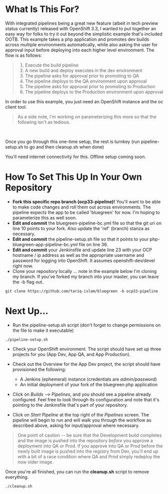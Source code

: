# What Is This For?
With integrated pipelines being a great new feature (albeit in tech preview status currently) released with OpenShift 3.3, I wanted to put together an easy way for folks to try it out beyond the simplistic example that's included OOTB. This example takes a php application and promotes dev builds across multiple environments automatically, while also asking the user for approval input before deploying into each higher level environment. The flow is as follows:

> 1. Execute the build pipeline
> 2. A new build and deploy executes in the dev environment
> 3. The pipeline asks for approval prior to promoting to QA
> 4. The pipeline deploys to the QA environment upon approval
> 5. The pipeline asks for approval prior to promoting to Production
> 6. The pipeline deploys to the Production environment upon approval

In order to use this example, you just need an OpenShift instance and the oc client tool.
<br>
> As a side note, I'm working on parameterizing this more so that the following isn't as tedious.
<br>

Once you go through this one-time setup, the rest is turnkey (run pipeline-setup.sh to go and then cleanup.sh when done)

You'll need internet connectivity for this. Offline setup coming soon.

# How To Set This Up In Your Own Repository
+ __Fork this specific repo branch (ocp33-pipeline)!__ You'll want to be able to make code changes and roll them out across environments. The pipeline expects the app to be called 'bluegreen' for now. I'm hoping to parameterize this as well soon.
+ __Edit and commit__ the bluegreen-pipeline-bc.yml file so that the git uri on line 10 points to your fork. Also update the 'ref' (branch) stanza as necessary. 
+ __Edit and commit__ the pipeline-setup.sh file so that it points to your php-bluegreen-app-pipeline-bc.yml file on line 36. 
+ __Edit and commit__ your Jenkinsfile and update line 23 with your OCP hostname / ip address as well as the appropriate username and password for logging into OpenShift. It assumes openshift-dev/devel right now. 
+ Clone your repository locally ... note in the example below I'm cloning my branch. If you've forked my branch into your master, you can leave the -b flag out.

```
git clone https://github.com/tariq-islam/bluegreen -b ocp33-pipeline
```

# Next Up...

+ Run the pipeline-setup.sh script (don't forget to change permissions on the file to make it executable)

```
./pipeline-setup.sh
```

+ Check your OpenShift environment. The script should have set up three projects for you (App Dev, App QA, and App Production).
+ Check out the Overview for the App Dev project, the script should have provisioned the following:
	+ A Jenkins (ephemeral) instance (credentials are _admin/password_)
	+ An initial deployment of your fork of the bluegreen php application

+ Click on _Builds --> Pipelines_, and you should see a pipeline already configured. Feel free to look through its configuration and note that it's pointing to the Jenkinsfile that's part of your repository.
+ Click on _Start Pipeline_ at the top right of the _Pipelines_ screen. The pipeline will begin to run and will walk you through the workflow as described above, asking for input/approval where necessary.

> One point of caution -- be sure that the Development build completes and the image is pushed into the repository _before_ you approve a deployment into QA or Prod. If you approve into QA or Prod before the newly built image is pushed into the registry from Dev, you'll end up with a bit of a race condition where QA and Prod simply redeploy the now older image.

Once you're all finished, you can run the **cleanup.sh** script to remove everything.

```
./cleanup.sh
```
